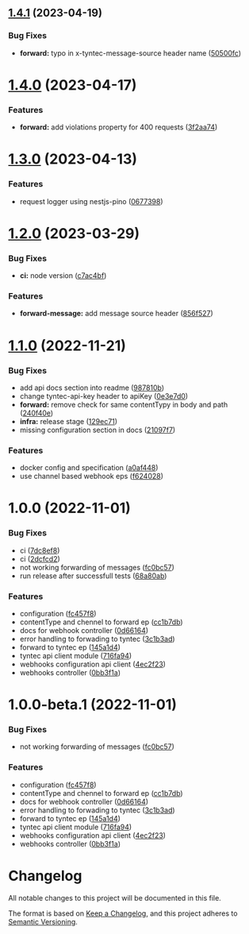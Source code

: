 ## [1.4.1](https://github.com/vlnevyhosteny/conversation-inbox-pa-middleware/compare/v1.4.0...v1.4.1) (2023-04-19)


### Bug Fixes

* **forward:** typo in x-tyntec-message-source header name ([50500fc](https://github.com/vlnevyhosteny/conversation-inbox-pa-middleware/commit/50500fc04b94a7f27b934237f369384c73255708))

# [1.4.0](https://github.com/vlnevyhosteny/conversation-inbox-pa-middleware/compare/v1.3.0...v1.4.0) (2023-04-17)


### Features

* **forward:** add violations property for 400 requests ([3f2aa74](https://github.com/vlnevyhosteny/conversation-inbox-pa-middleware/commit/3f2aa7494d28e0a3bf6cfe21072a5d466d9eda68))

# [1.3.0](https://github.com/vlnevyhosteny/conversation-inbox-pa-middleware/compare/v1.2.0...v1.3.0) (2023-04-13)


### Features

* request logger using nestjs-pino ([0677398](https://github.com/vlnevyhosteny/conversation-inbox-pa-middleware/commit/06773981b364ec07b753ce8f5de356634fa7ab64))

# [1.2.0](https://github.com/vlnevyhosteny/conversation-inbox-pa-middleware/compare/v1.1.0...v1.2.0) (2023-03-29)


### Bug Fixes

* **ci:** node version ([c7ac4bf](https://github.com/vlnevyhosteny/conversation-inbox-pa-middleware/commit/c7ac4bf5a01ac2714f458504437706fcc44184c4))


### Features

* **forward-message:** add message source header ([856f527](https://github.com/vlnevyhosteny/conversation-inbox-pa-middleware/commit/856f5277a6f3b8297612f93cca2249c471af17f8))

# [1.1.0](https://github.com/vlnevyhosteny/conversation-inbox-pa-middleware/compare/v1.0.0...v1.1.0) (2022-11-21)


### Bug Fixes

* add api docs section into readme ([987810b](https://github.com/vlnevyhosteny/conversation-inbox-pa-middleware/commit/987810baae4502c7d9ceb079a138ecc856c4b43e))
* change tyntec-api-key header to apiKey ([0e3e7d0](https://github.com/vlnevyhosteny/conversation-inbox-pa-middleware/commit/0e3e7d067cec6fe647d7b888343ae248fa5f347f))
* **forward:** remove check for same contentTypy in body and path ([240f40e](https://github.com/vlnevyhosteny/conversation-inbox-pa-middleware/commit/240f40ea0850b510c728e306d1d1b158d89a5a3f))
* **infra:** release stage ([129ec71](https://github.com/vlnevyhosteny/conversation-inbox-pa-middleware/commit/129ec7164b218e2e209780dc525bb5cf93bfa24f))
* missing configuration section in docs ([21097f7](https://github.com/vlnevyhosteny/conversation-inbox-pa-middleware/commit/21097f7d6c230fa5531da015ba94c185e99cfcd6))


### Features

* docker config and specification ([a0af448](https://github.com/vlnevyhosteny/conversation-inbox-pa-middleware/commit/a0af448ffbeb5af2500e46dc854a80a487d4dff5))
* use channel based webhook eps ([f624028](https://github.com/vlnevyhosteny/conversation-inbox-pa-middleware/commit/f624028f9b24078ebf7a69cb79da0bf34dc06af5))

# 1.0.0 (2022-11-01)


### Bug Fixes

* ci ([7dc8ef8](https://github.com/vlnevyhosteny/conversation-inbox-pa-middleware/commit/7dc8ef840f1dbeb74b9578bca0880d3f594fb5ba))
* ci ([2dcfcd2](https://github.com/vlnevyhosteny/conversation-inbox-pa-middleware/commit/2dcfcd25ab792c8043af366d7960e44f061f44bf))
* not working forwarding of messages ([fc0bc57](https://github.com/vlnevyhosteny/conversation-inbox-pa-middleware/commit/fc0bc579114f2b1b30e01384d31ad63e80f06bb4))
* run release after successfull tests ([68a80ab](https://github.com/vlnevyhosteny/conversation-inbox-pa-middleware/commit/68a80abefaa1fedc52c66f67641ad7385e463ae4))


### Features

* configuration ([fc457f8](https://github.com/vlnevyhosteny/conversation-inbox-pa-middleware/commit/fc457f8fc90e0890e540616077489ae3847c2f41))
* contentType and chennel to forward ep ([cc1b7db](https://github.com/vlnevyhosteny/conversation-inbox-pa-middleware/commit/cc1b7dbedba094de20218c37cf02699fef0f125d))
* docs for webhook controller ([0d66164](https://github.com/vlnevyhosteny/conversation-inbox-pa-middleware/commit/0d6616469a8149f3a7cf61a72d44c0dc83b52fa0))
* error handling to forwading to tyntec ([3c1b3ad](https://github.com/vlnevyhosteny/conversation-inbox-pa-middleware/commit/3c1b3ad8b7e89d5d58412ad704a42febdd30b3b7))
* forward to tyntec ep ([145a1d4](https://github.com/vlnevyhosteny/conversation-inbox-pa-middleware/commit/145a1d44d9fcdc6939aab2dd5ffca5f8dc83b22b))
* tyntec api client module ([716fa94](https://github.com/vlnevyhosteny/conversation-inbox-pa-middleware/commit/716fa94c925bfbf85d7fa527c083a7035e5bbf25))
* webhooks configuration api client ([4ec2f23](https://github.com/vlnevyhosteny/conversation-inbox-pa-middleware/commit/4ec2f232654c283ad07cc120b9164e011b33aa00))
* webhooks controller ([0bb3f1a](https://github.com/vlnevyhosteny/conversation-inbox-pa-middleware/commit/0bb3f1a96eca01cf05a6970d926eb80038d8573b))

# 1.0.0-beta.1 (2022-11-01)


### Bug Fixes

* not working forwarding of messages ([fc0bc57](https://github.com/vlnevyhosteny/conversation-inbox-pa-middleware/commit/fc0bc579114f2b1b30e01384d31ad63e80f06bb4))


### Features

* configuration ([fc457f8](https://github.com/vlnevyhosteny/conversation-inbox-pa-middleware/commit/fc457f8fc90e0890e540616077489ae3847c2f41))
* contentType and chennel to forward ep ([cc1b7db](https://github.com/vlnevyhosteny/conversation-inbox-pa-middleware/commit/cc1b7dbedba094de20218c37cf02699fef0f125d))
* docs for webhook controller ([0d66164](https://github.com/vlnevyhosteny/conversation-inbox-pa-middleware/commit/0d6616469a8149f3a7cf61a72d44c0dc83b52fa0))
* error handling to forwading to tyntec ([3c1b3ad](https://github.com/vlnevyhosteny/conversation-inbox-pa-middleware/commit/3c1b3ad8b7e89d5d58412ad704a42febdd30b3b7))
* forward to tyntec ep ([145a1d4](https://github.com/vlnevyhosteny/conversation-inbox-pa-middleware/commit/145a1d44d9fcdc6939aab2dd5ffca5f8dc83b22b))
* tyntec api client module ([716fa94](https://github.com/vlnevyhosteny/conversation-inbox-pa-middleware/commit/716fa94c925bfbf85d7fa527c083a7035e5bbf25))
* webhooks configuration api client ([4ec2f23](https://github.com/vlnevyhosteny/conversation-inbox-pa-middleware/commit/4ec2f232654c283ad07cc120b9164e011b33aa00))
* webhooks controller ([0bb3f1a](https://github.com/vlnevyhosteny/conversation-inbox-pa-middleware/commit/0bb3f1a96eca01cf05a6970d926eb80038d8573b))

# Changelog

All notable changes to this project will be documented in this file.

The format is based on [Keep a Changelog](https://keepachangelog.com/en/1.0.0/),
and this project adheres to [Semantic Versioning](https://semver.org/spec/v2.0.0.html).
